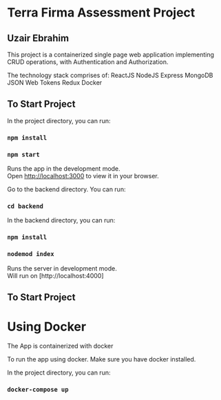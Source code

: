 # Terra Firma Assessment Project

## Uzair Ebrahim

This project is a containerized single page web application implementing CRUD operations, with Authentication and Authorization.

The technology stack comprises of:
ReactJS
NodeJS
Express
MongoDB
JSON Web Tokens
Redux
Docker

## To Start Project

In the project directory, you can run:

### `npm install`

### `npm start`

Runs the app in the development mode.\
Open [http://localhost:3000](http://localhost:3000) to view it in your browser.

Go to the backend directory. You can run:

### `cd backend`

In the backend directory, you can run:

### `npm install`

### `nodemod index`

Runs the server in development mode.\
Will run on [http://localhost:4000]

## To Start Project

# Using Docker

The App is containerized with docker

To run the app using docker. Make sure you have docker installed.

In the project directory, you can run:

### `docker-compose up`
